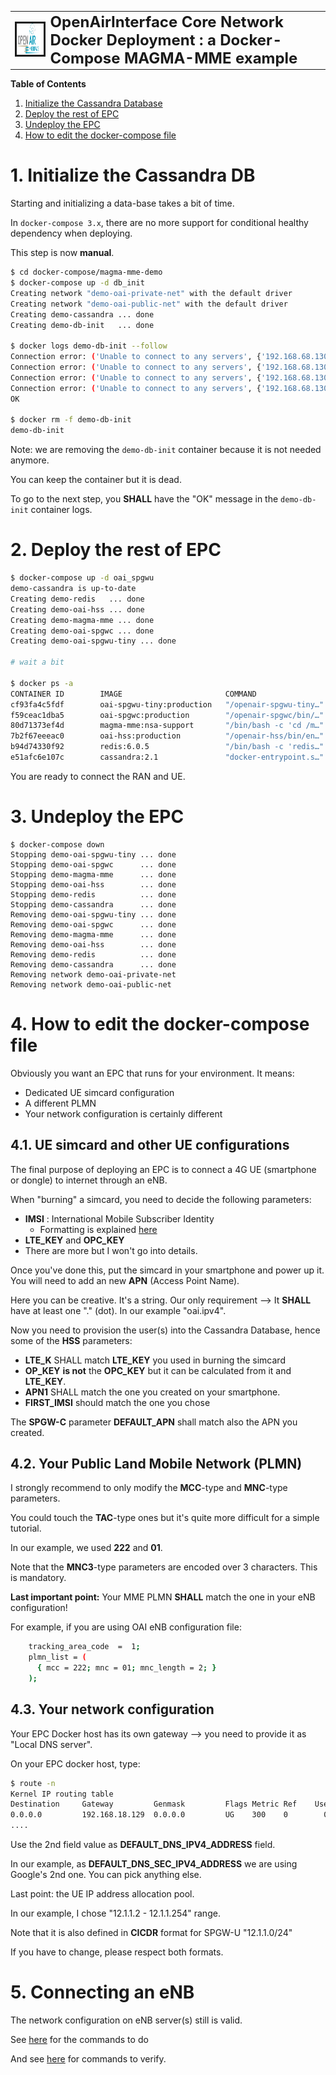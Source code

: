 <table style="border-collapse: collapse; border: none;">
  <tr style="border-collapse: collapse; border: none;">
    <td style="border-collapse: collapse; border: none;">
      <a href="http://www.openairinterface.org/">
         <img src="../../docs/images/oai_final_logo.png" alt="" border=3 height=50 width=150>
         </img>
      </a>
    </td>
    <td style="border-collapse: collapse; border: none; vertical-align: center;">
      <b><font size = "5">OpenAirInterface Core Network Docker Deployment : a Docker-Compose MAGMA-MME example</font></b>
    </td>
  </tr>
</table>

**Table of Contents**

1.  [Initialize the Cassandra Database](#1-initialize-the-cassandra-db)
2.  [Deploy the rest of EPC](#2-deploy-the-rest-of-epc)
3.  [Undeploy the EPC](#3-undeploy-the-epc)
4.  [How to edit the docker-compose file](#4-how-to-edit-the-docker-compose-file)

# 1. Initialize the Cassandra DB #

Starting and initializing a data-base takes a bit of time.

In `docker-compose 3.x`, there are no more support for conditional healthy dependency when deploying.

This step is now **manual**.

```bash
$ cd docker-compose/magma-mme-demo
$ docker-compose up -d db_init
Creating network "demo-oai-private-net" with the default driver
Creating network "demo-oai-public-net" with the default driver
Creating demo-cassandra ... done
Creating demo-db-init   ... done

$ docker logs demo-db-init --follow
Connection error: ('Unable to connect to any servers', {'192.168.68.130': error(111, "Tried connecting to [('192.168.68.130', 9042)]. Last error: Connection refused")})
Connection error: ('Unable to connect to any servers', {'192.168.68.130': error(111, "Tried connecting to [('192.168.68.130', 9042)]. Last error: Connection refused")})
Connection error: ('Unable to connect to any servers', {'192.168.68.130': error(111, "Tried connecting to [('192.168.68.130', 9042)]. Last error: Connection refused")})
Connection error: ('Unable to connect to any servers', {'192.168.68.130': error(111, "Tried connecting to [('192.168.68.130', 9042)]. Last error: Connection refused")})
OK

$ docker rm -f demo-db-init
demo-db-init
```

Note: we are removing the `demo-db-init` container because it is not needed anymore.

You can keep the container but it is dead.

To go to the next step, you **SHALL** have the "OK" message in the `demo-db-init` container logs.

# 2. Deploy the rest of EPC #

```bash
$ docker-compose up -d oai_spgwu
demo-cassandra is up-to-date
Creating demo-redis   ... done
Creating demo-oai-hss ... done
Creating demo-magma-mme ... done
Creating demo-oai-spgwc ... done
Creating demo-oai-spgwu-tiny ... done

# wait a bit

$ docker ps -a
CONTAINER ID        IMAGE                       COMMAND                  CREATED             STATUS                    PORTS                                         NAMES
cf93fa4c5fdf        oai-spgwu-tiny:production   "/openair-spgwu-tiny…"   46 seconds ago      Up 44 seconds (healthy)   2152/udp, 8805/udp                            demo-oai-spgwu-tiny
f59ceac1dba5        oai-spgwc:production        "/openair-spgwc/bin/…"   49 seconds ago      Up 46 seconds (healthy)   2123/udp, 8805/udp                            demo-oai-spgwc
80d71373ef4d        magma-mme:nsa-support       "/bin/bash -c 'cd /m…"   51 seconds ago      Up 49 seconds             3870/tcp, 2123/udp, 5870/tcp                  demo-magma-mme
7b2f67eeeac0        oai-hss:production          "/openair-hss/bin/en…"   56 seconds ago      Up 51 seconds (healthy)   5868/tcp, 9042/tcp, 9080-9081/tcp             demo-oai-hss
b94d74330f92        redis:6.0.5                 "/bin/bash -c 'redis…"   56 seconds ago      Up 52 seconds             6379/tcp                                      demo-redis
e51afc6e107c        cassandra:2.1               "docker-entrypoint.s…"   2 minutes ago       Up 2 minutes (healthy)    7000-7001/tcp, 7199/tcp, 9042/tcp, 9160/tcp   demo-cassandra

```

You are ready to connect the RAN and UE.

# 3. Undeploy the EPC #

```
$ docker-compose down
Stopping demo-oai-spgwu-tiny ... done
Stopping demo-oai-spgwc      ... done
Stopping demo-magma-mme      ... done
Stopping demo-oai-hss        ... done
Stopping demo-redis          ... done
Stopping demo-cassandra      ... done
Removing demo-oai-spgwu-tiny ... done
Removing demo-oai-spgwc      ... done
Removing demo-magma-mme      ... done
Removing demo-oai-hss        ... done
Removing demo-redis          ... done
Removing demo-cassandra      ... done
Removing network demo-oai-private-net
Removing network demo-oai-public-net
```

# 4. How to edit the docker-compose file

Obviously you want an EPC that runs for your environment. It means:

*  Dedicated UE simcard configuration
*  A different PLMN
*  Your network configuration is certainly different

## 4.1. UE simcard and other UE configurations ##

The final purpose of deploying an EPC is to connect a 4G UE (smartphone or dongle) to internet through an eNB.

When "burning" a simcard, you need to decide the following parameters:

* **IMSI** : International Mobile Subscriber Identity
  * Formatting is explained [here](https://en.wikipedia.org/wiki/International_mobile_subscriber_identity)
* **LTE_KEY** and **OPC_KEY**
* There are more but I won't go into details.

Once you've done this, put the simcard in your smartphone and power up it. You will need to add an new **APN** (Access Point Name).

Here you can be creative. It's a string. Our only requirement --> It **SHALL** have at least one "." (dot). In our example "oai.ipv4".

Now you need to provision the user(s) into the Cassandra Database, hence some of the **HSS** parameters:

* **LTE_K** SHALL match **LTE_KEY** you used in burning the simcard
* **OP_KEY** **is not** the **OPC_KEY** but it can be calculated from it and **LTE_KEY**.
* **APN1** SHALL match the one you created on your smartphone.
* **FIRST_IMSI** should match the one you chose

The **SPGW-C** parameter **DEFAULT_APN** shall match also the APN you created.

## 4.2. Your Public Land Mobile Network (PLMN) ##

I strongly recommend to only modify the **MCC**-type and **MNC**-type parameters.

You could touch the **TAC**-type ones but it's quite more difficult for a simple tutorial.

In our example, we used **222** and **01**. 

Note that the **MNC3**-type parameters are encoded over 3 characters. This is mandatory.

**Last important point:** Your MME PLMN **SHALL** match the one in your eNB configuration!

For example, if you are using OAI eNB configuration file:

```bash
    tracking_area_code  =  1;
    plmn_list = (
      { mcc = 222; mnc = 01; mnc_length = 2; }
    );
```

## 4.3. Your network configuration ##

Your EPC Docker host has its own gateway --> you need to provide it as "Local DNS server".

On your EPC docker host, type:

```bash
$ route -n
Kernel IP routing table
Destination     Gateway         Genmask         Flags Metric Ref    Use Iface
0.0.0.0         192.168.18.129  0.0.0.0         UG    300    0        0 nm-bond
....
```

Use the 2nd field value as **DEFAULT_DNS_IPV4_ADDRESS** field.

In our example, as **DEFAULT_DNS_SEC_IPV4_ADDRESS** we are using Google's 2nd one. You can pick anything else.

Last point: the UE IP address allocation pool. 

In our example, I chose "12.1.1.2 - 12.1.1.254" range.

Note that it is also defined in **CICDR** format for SPGW-U "12.1.1.0/24"

If you have to change, please respect both formats.

# 5. Connecting an eNB #

The network configuration on eNB server(s) still is valid.

See [here](../../docs/CONFIGURE_CONTAINERS.md#step-2-create-a-route-on-your-enbgnb-servers) for the commands to do

And see [here](../../docs/CONFIGURE_CONTAINERS.md#verify-your-network-configuration) for commands to verify.

